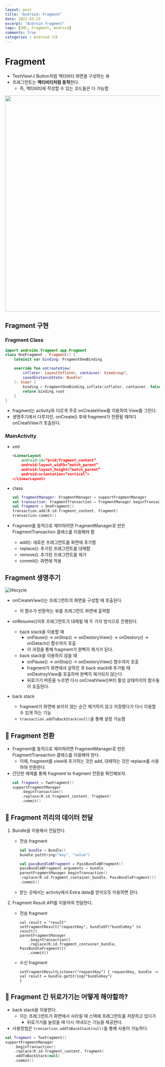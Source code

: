 ```yaml
---
layout: post
title: "Android: Fragment"
date: 2022-03-23
excerpt: "Android fragment"
tags: [UMC, Fragment, Android]
comments: true
categories : Android-기초
---
```


# Fragment
- TextView나 Button처럼 액티비티 화면을 구성하는 뷰
- 프래그먼트는 **액티비티처럼 동작**한다.
    - 즉, 액티비티에 작성할 수 있는 코드들은 다 가능함

<img src="https://developer.android.com/images/guide/fragments/fragment-screen-sizes.png" width="700px"/>

<br/>

## Fragment 구현
### Fragment Class
```kotlin
import androidx.fragment.app.Fragment
class OneFragment : Fragment() {
    lateinit var binding: FragmentOneBinding

    override fun onCreateView(
        inflater: LayoutInflater, container: ViewGroup?,
        savedInstanceState: Bundle?
    ): View? {
        binding = FragmentOneBinding.inflate(inflater, container, false)
        return binding.root
    }
}
```
- fragment는 activity와 다르게 주로 onCreateView를 이용하여 View를 그린다.
- 생명주기에서 다루지만, onCreate() 후에 fragment가 전환될 때마다 onCreatView가 호출된다.

### MainActivity
- xml
    ```xml
    <LinearLayout
        android:id=”@+id/fragment_content”
        android:layout_width=”match_parent”
        android:layout_height=”match_parent”
        android:orientation=”vertical”>
    </LinearLayout>
    ```
- class
    ```kotlin
    val fragmentManager: FragmentManager = supportFragmentManager
    val transaction: FragmentTransaction = fragmentManager.beginTransaction()
    val fragment = OneFragment()
    transaction.add(R.id.fragment_content, fragment)
    transaction.commit()
    ```

- Fragment를 동적으로 제어하려면 FragmentManager로 만든 FragmentTransaction 클래스를 이용해야 함
    - add(): 새로운 프래그먼트를 화면에 추가함
    - replace(): 추가된 프래그먼트를 대체함
    - remove(): 추가된 프래그먼트를 제거
    - commit(): 화면에 적용
## Fragment 생명주기
![lifecycle](https://developer.android.com/images/guide/fragments/fragment-view-lifecycle.png)
- onCreateView()는 프래그먼트의 화면을 구성할 때 호출된다.
    - 이 함수가 반환하는 뷰를 프래그먼트 화면에 출력함
- onResume()이후 프래그먼트가 대체될 때 두 가지 방식으로 진행된다.
    - back stack을 이용할 때
        - onPause() → onStop() → onDestoryView() → onDestory() → onDetach() 함수까지 호출
        - 이 과정을 통해 fragment가 완벽히 제거가 된다.
    - back stack을 이용하지 않을 때
        - onPause() → onStop() → onDestoryView() 함수까지 호출
        - fragment가 화면에서 살하진 후 back stack에 추가될 때 onDestroyView를 호출하며 완벽히 제거되지 않는다.
        - 뒤로가기 버튼을 누르면 다시 onCreatView()부터 활성 상태까지의 함수들이 호출된다.
        
- back stack
    - fragment가 화면에 보이지 않는 순간 제거하지 않고 저장했다가 다시 이용할 수 있게 하는 기능
    - `transaction.addToBackStack(null)`을 통해 설정 가능함

## 🎯 Fragment 전환
- Fragment를 동적으로 제어하려면 FragmentManager로 만든 FragmentTransaction 클래스를 이용해야 한다.
    - 이때, fragment를 view에 추가하는 것은 add, 대체하는 것은 replace를 사용하여 전환한다.
- 간단한 예제를 통해 fragment to fragment 전환을 확인해보자.
    ```kotlin
    val fragment = TwoFragment()
    supportFragmentManager
        .beginTransaction()
        .replace(R.id.fragment_content, fragment)
        .commit()
    ```
## 🎯 Fragment 끼리의 데이터 전달
1. Bundle을 이용해서 전달한다.
    - 전송 fragment
        ```kotlin
        val bundle = Bundle()
        bundle.putString("key", "value")

        val passBundleBFragment = PassBundleBFragment()
        passBundleBFragment.arguments = bundle
        parentFragmentManager.beginTransaction()
        .replace(R.id.fragment_container_bundle, PassBundleFragment())
        .commit()
        ```
    - 받는 곳에서는 activity에서 Extra data를 받아오듯 이용하면 된다.
    
2. Fragment Result API를 이용하여 전달한다.
    - 전송 fragment
        ```
        val result = "result"
        setFragmentResult("requestKey", bundleOf("bundleKey" to result))
        parentFragmentManager
            .beginTransaction()
            .replace(R.id.fragment_container_bundle, PassBundleFragment())
            .commit()
       ```
    - 수신 fragment
        ```
        setFragmentResultListener("requestKey") { requestKey, bundle ->
        val result = bundle.getString("bundleKey")
        }
       ```
## 🎯 Fragment 간 뒤로가기는 어떻게 해야할까?
- back stack을 이용한다.
    - 이는 프래그먼트가 화면에서 사라질 때 스택에 프래그먼트를 저장하고 있다가
        - 뒤로가기를 눌렀을 때 다시 꺼내오는 기능을 제공한다.
- 사용방법은 `transaction.addToBackStack(null)`을 통해 사용이 가능하다.
```kotlin
val fragment = TwoFragment()
supportFragmentManager
    .beginTransaction()
    .replace(R.id.fragment_content, fragment)
    .addToBackStack(null)
    .commit()
```